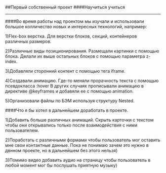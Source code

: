 ##Первый собственный проект 
####Научиться учиться 
______

####Во время работы над проектом мы изучали и использовали большое колличество новых и интересных технологий, например:

1)Flex-box верстка. Для верстки блоков, секций, контейнеров различных размеров.

2)Различные виды позиционирования. Размещали картинки с помощью блока. Делали их выше остальных блоков с помощью параметра z-index.

3)Добавляли сторонний контент с помощью тега iframe.

4)Создавали анимацию.
Где-то меняли прорачность текста с помощью псевдокласса :hover 
В других случаях прописывали анимацию в директиве @keyframes  и добавяли ее с помощью animation.

5)Организовали файлы по БЭМ используя структуру Nested.

####Что я бы хотел в дальнейшем доработать в проекте. 

1)Добавить больше различных анимаций. 
Скрыть карточки с текстом чтобы они открывались только после взаимодействия с ними пользователем. 

2)Поработать с различными формами чтобы пользователь мог оставить мне свои контактные данные. Пока не понимаю зачем это нужно в двнном проекте, но в дальнейшем без этого нельзя)

3)Помимо видео добавить аудио на страницу чтобы пользователь в любой момент мог бы послушать приятную музыку)
